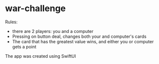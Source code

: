 # war-challenge
Rules: 
* there are 2 players: you and a computer
* Pressing on button deal, changes both your and computer's cards
* The card that has the greatest value wins, and either you or computer gets a point

The app was created using SwiftUI
